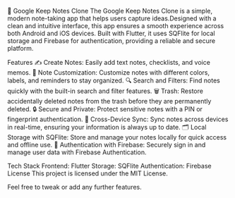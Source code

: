 


📝 Google Keep Notes Clone
The Google Keep Notes Clone is a simple, modern note-taking app that helps users capture ideas.Designed with a clean and intuitive interface, this app ensures a smooth experience across both Android and iOS devices. Built with Flutter, it uses SQFlite for local storage and Firebase for authentication, providing a reliable and secure platform.

Features
✍️ Create Notes: Easily add text notes, checklists, and voice memos.
🎨 Note Customization: Customize notes with different colors, labels, and reminders to stay organized.
🔍 Search and Filters: Find notes quickly with the built-in search and filter features.
🗑️ Trash: Restore accidentally deleted notes from the trash before they are permanently deleted.
🔒 Secure and Private: Protect sensitive notes with a PIN or fingerprint authentication.
📱 Cross-Device Sync: Sync notes across devices in real-time, ensuring your information is always up to date.
🗂️ Local Storage with SQFlite: Store and manage your notes locally for quick access and offline use.
🔑 Authentication with Firebase: Securely sign in and manage user data with Firebase Authentication.

Tech Stack
Frontend: Flutter
Storage: SQFlite
Authentication: Firebase
License
This project is licensed under the MIT License.

Feel free to tweak or add any further features.












